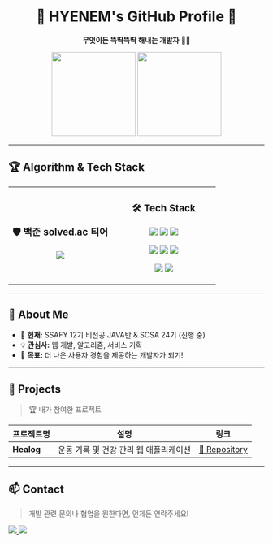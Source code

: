 <h1 align="center">🚀 HYENEM's GitHub Profile 🚀</h1>
<p align="center">
  <b>무엇이든 뚝딱뚝딱 해내는 개발자</b> 👨‍💻
</p>

<p align="center">
  <img src="https://github-readme-stats.vercel.app/api?username=hyenem&show_icons=true&theme=tokyonight" height="165">
  <img src="https://github-readme-stats.vercel.app/api/top-langs/?username=hyenem&layout=compact&theme=tokyonight" height="165">
</p>

---

## 🏆 Algorithm & Tech Stack
<table>
  <tr>
    <!-- 좌측: 알고리즘 티어 -->
    <td align="center" width="50%">
      <h3>🛡️ 백준 solved.ac 티어</h3>
      <a href = https://solved.ac/hyenem/>
        <img src = "http://mazassumnida.wtf/api/v2/generate_badge?boj=hyenem">
      </a>
    <!-- 우측: 기술 스택 -->
    <td align="center" width="50%">
      <h3>🛠 Tech Stack</h3>
      <p>
        <img src="https://img.shields.io/badge/Java-007396?style=for-the-badge&logo=java&logoColor=white">
        <img src="https://img.shields.io/badge/Python-3776AB?style=for-the-badge&logo=python&logoColor=white">
        <img src="https://img.shields.io/badge/JavaScript-F7DF1E?style=for-the-badge&logo=javascript&logoColor=black">
      </p>
      <p>
        <img src="https://img.shields.io/badge/HTML5-E34F26?style=for-the-badge&logo=html5&logoColor=white">
        <img src="https://img.shields.io/badge/CSS3-1572B6?style=for-the-badge&logo=css3&logoColor=white">
        <img src="https://img.shields.io/badge/Vue.js-4FC08D?style=for-the-badge&logo=vue.js&logoColor=white">
      </p>
      <p>
        <img src="https://img.shields.io/badge/Spring-6DB33F?style=for-the-badge&logo=spring&logoColor=white">
        <img src="https://img.shields.io/badge/MySQL-4479A1?style=for-the-badge&logo=mysql&logoColor=white">
      </p>
    </td>
  </tr>
</table>

---

## 🌱 About Me
- 🔭 **현재:** SSAFY 12기 비전공 JAVA반 & SCSA 24기 (진행 중)
- 💡 **관심사:** 웹 개발, 알고리즘, 서비스 기획
- 🎯 **목표:** 더 나은 사용자 경험을 제공하는 개발자가 되기!

---

## 🚀 Projects
> 🏆 내가 참여한 프로젝트

| 프로젝트명 | 설명 | 링크 |
|-----------|------|------|
| **Healog** | 운동 기록 및 건강 관리 웹 애플리케이션 | [🔗 Repository](https://github.com/hyenem/SSAFY_finalPJT_YYHM) |

---

## 📫 Contact
> 개발 관련 문의나 협업을 원한다면, 언제든 연락주세요!

<p>
  <a href="mailto:hyenem@example.com">
    <img src="https://img.shields.io/badge/Email-D14836?style=for-the-badge&logo=gmail&logoColor=white">
  </a>
  <a href="https://www.linkedin.com/in/hyenem">
    <img src="https://img.shields.io/badge/LinkedIn-0077B5?style=for-the-badge&logo=linkedin&logoColor=white">
  </a>
</p>
